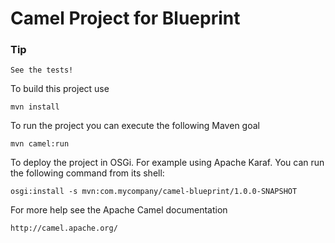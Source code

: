 Camel Project for Blueprint 
===========================

### Tip
    See the tests!

To build this project use

    mvn install

To run the project you can execute the following Maven goal

    mvn camel:run

To deploy the project in OSGi. For example using Apache Karaf.
You can run the following command from its shell:

    osgi:install -s mvn:com.mycompany/camel-blueprint/1.0.0-SNAPSHOT

For more help see the Apache Camel documentation

    http://camel.apache.org/
